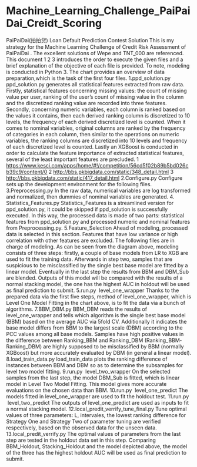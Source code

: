 # Machine_Learning_Challenge_PaiPaiDai_Creidt_Scoring
PaiPaiDai(拍拍贷) Loan Default Prediction Contest Solution
This is my strategy for the Machine Learning Challenge of Credit Risk Assessment of
PaiPaiDai . The excellent solutions of Wepe and TNT_000 are referenced. This document 1 2 3
introduces the order to execute the given files and a brief explanation of the objective of
each  file  is  provided.  To  note,  modeling  is  conducted  in  Python  3.
The  chart  provides  an  overview  of  data  preparation,which  is  the  task  of  the  first  four  files.
1.ppd_solution.py
ppd_solution.py generates all statistical features extracted from raw data. Firstly, statistical
features concerning missing values: the count of missing value per user, ranking of the
user’s count of missing value in the column and the discretized ranking value are recorded
into three features. Secondly, concerning numeric variables, each column is ranked based
on the values it contains, then each derived ranking column is discretized to 10 levels, the
frequency of each derived discretized level is counted. When it comes to nominal
variables, original columns are ranked by the frequency of categories in each column, then
similar to the operations on numeric variables, the ranking columns are discretized into 10
levels and frequency of each discretized level is counted. Lastly an XGBoost is conducted
in order to calculate the feature importance of extracted statistical features, several of the
least  important  features  are  precluded.
1
https://www.kesci.com/apps/home/#!/competition/56cd5f02b89b5bd026cb39c9/content/0
2 http://bbs.pkbigdata.com/static/348_detail.html
3 http://bbs.pkbigdata.com/static/417_detail.html
2.Configure.py
Configure  sets  up  the  development  environment  for  the  following  files.
3.Preprocessing.py
In the raw data, numerical variables are log transformed and normalized, then dummies of
nominal  variables  are  generated.
4.  Statistics_Features.py
Statistics_Features is a streamlined version for ppd_solution.py, it could be skipped if
ppd_solution is successfully executed. In this way, the processed data is made of two parts:
statistical features from ppd_solution.py and processed numeric and nominal features from
Preprocessing.py.
5.Feature_Selection
Ahead of modeling, processed data is selected in this section. Features that have low
variance  or  high  correlation  with  other  features  are  excluded.
The following files are in charge of modeling. As can be seen from the diagram above,
modeling consists of three steps: firstly, a couple of base models from LR to XGB are used
to fit the training data. Afterwards in step two, samples that are suspicious to be
misclassified by the single best base model are fitted by a linear model. Eventually in the
last step the results from BBM and DBM_Sub are blended. Outputs of this model will be
compared with the results of a normal stacking model, the one has the highest AUC in
hold­out  will  be  used  as  final  prediction  to  submit.
5.run.py  ­  level_one_wrapper
Thanks to the prepared data via the first five steps, method of level_one_wrapper, which is
Level  One  Model  Fitting  in  the  chart  above,  is  to  fit  the  data  via  a  bunch  of  algorithms.
7.BBM_DBM.py
BBM_DBM reads the results of level_one_wrapper and tells which algorithm is the single
best base model (BBM) based on the average AUC via 5­fold CV. Additionally it indicates
the base model differs from BBM to the largest scale (DBM) according to the PCC values
among all base models. Samples have high positive values in the difference between
Ranking_BBM and Ranking_DBM (Ranking_BBM­Ranking_DBM) are highly supposed
to be misclassified by BBM (normally XGBoost) but more accurately evaluated by DBM
(in  general  a  linear  model).
8.load_train_data.py
load_train_data plots the ranking difference of instances between BBM and DBM so as to
determine  the  subsamples  for  level  two  model  fitting.
9.run.py  ­  level_two_wrapper
On the selected samples from the last step, the model DBM_Sub is fitted, which is linear
model in Level Two Model Fitting. This model gives more accurate evaluations on the
chosen  data  than  BBM.
10.run.py  ­  level_one_predict
The  models  fitted  in  level_one_wrapper  are  used  to  fit  the  hold­out  test.
11.run.py  ­  level_two_predict
The  outputs  of  level_one_predict  are  used  as  inputs  to  fit  a  normal  stacking  model.
12.local_predit_verrify_tune_final.py
Tune optimal values of three parameters: L, intervales, the lowest ranking difference for
Strategy One and Strategy Two of parameter tuning are verified respectively, based on the
observed  data  for  the  unseen  data.
13.local_predit_verrify.py
The optimal values of parameters from the last step are tested in the hold­out data set in
this step. Comparing BBM_Holdout, Stacking_Holdout and the model depicted above, the
model  of  the  three  has  the  highest  hold­out  AUC  will  be  used  as  final  prediction  to  submit.
